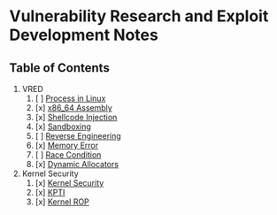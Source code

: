 # Vulnerability Research and Exploit Development Notes

## Table of Contents

1. VRED
    1. [ ] [Process in Linux](./1-vred/1-process-in-linux.md)
    2. [x] [x86_64 Assembly](./1-vred/2-x86-assembly.md)
    3. [x] [Shellcode Injection](./1-vred/3-shellcode-injection.md)
    4. [x] [Sandboxing](./1-vred/4-sandboxing.md)
    5. [ ] [Reverse Engineering](./1-vred/5-reverse-engineering.md)
    6. [x] [Memory Error](./1-vred/6-memory-error.md)
    7. [ ] [Race Condition](./1-vred/7-race-condition.md)
    8. [x] [Dynamic Allocators](./1-vred/8-dynamic-allocators.md)
2. Kernel Security
    1. [x] [Kernel Security](./2-kernel-security/1-kernel-security.md)
    2. [x] [KPTI](./2-kernel-security/2-kpti.md)
    3. [x] [Kernel ROP](./2-kernel-security/3-kernel-rop.md)